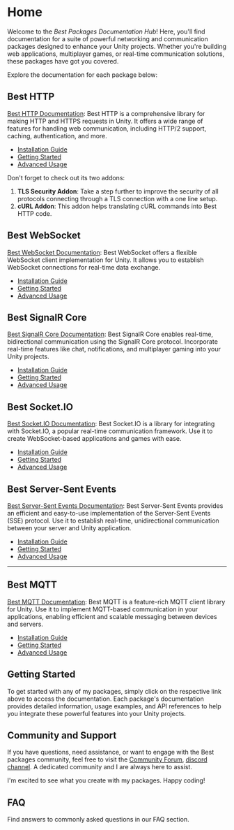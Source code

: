 # Home

Welcome to the _Best Packages Documentation Hub_! Here, you'll find documentation for a suite of powerful networking and communication packages designed to enhance your Unity projects. 
Whether you're building web applications, multiplayer games, or real-time communication solutions, these packages have got you covered.

Explore the documentation for each package below:

## **Best HTTP**

[Best HTTP Documentation](HTTP\index.md): Best HTTP is a comprehensive library for making HTTP and HTTPS requests in Unity. 
It offers a wide range of features for handling web communication, including HTTP/2 support, caching, authentication, and more.

- [Installation Guide](HTTP\installation.md)
- [Getting Started](HTTP\guides\getting-started.md)
- [Advanced Usage](HTTP\advanced-usage\index.md)

Don't forget to check out its two addons:

1. **TLS Security Addon**: Take a step further to improve the security of all protocols connecting through a TLS connection with a one line setup.
2. **cURL Addon**: This addon helps translating cURL commands into Best HTTP code.

## **Best WebSocket**

[Best WebSocket Documentation](link-to-best-websocket-docs): Best WebSocket offers a flexible WebSocket client implementation for Unity. 
It allows you to establish WebSocket connections for real-time data exchange.

- [Installation Guide](installation-guide.md)
- [Getting Started](getting-started.md)
- [Advanced Usage](advanced-usage.md)
	
## **Best SignalR Core**

[Best SignalR Core Documentation](link-to-best-signalr-docs): Best SignalR Core enables real-time, bidirectional communication using the SignalR Core protocol. 
Incorporate real-time features like chat, notifications, and multiplayer gaming into your Unity projects.

- [Installation Guide](installation-guide.md)
- [Getting Started](getting-started.md)
- [Advanced Usage](advanced-usage.md)

## **Best Socket.IO**

[Best Socket.IO Documentation](link-to-best-socketio-docs): Best Socket.IO is a library for integrating with Socket.IO, a popular real-time communication framework. 
Use it to create WebSocket-based applications and games with ease.

- [Installation Guide](installation-guide.md)
- [Getting Started](getting-started.md)
- [Advanced Usage](advanced-usage.md)

## **Best Server-Sent Events**

[Best Server-Sent Events Documentation](link-to-best-sse-docs): Best Server-Sent Events provides an efficient and easy-to-use implementation of the Server-Sent Events (SSE) protocol. 
Use it to establish real-time, unidirectional communication between your server and Unity application.

- [Installation Guide](installation-guide.md)
- [Getting Started](getting-started.md)
- [Advanced Usage](advanced-usage.md)

---

## **Best MQTT**

[Best MQTT Documentation](link-to-best-mqtt-docs): Best MQTT is a feature-rich MQTT client library for Unity. Use it to implement MQTT-based communication in your applications, enabling efficient and scalable messaging between devices and servers.

- [Installation Guide](installation-guide.md)
- [Getting Started](getting-started.md)
- [Advanced Usage](advanced-usage.md)

## Getting Started

To get started with any of my packages, simply click on the respective link above to access the documentation. 
Each package's documentation provides detailed information, usage examples, and API references to help you integrate these powerful features into your Unity projects.

## Community and Support

If you have questions, need assistance, or want to engage with the Best packages community, feel free to visit the [Community Forum](link-to-community-forum), [discord channel](link-to-discord). A dedicated community and I are always here to assist.

I'm excited to see what you create with my packages. Happy coding!

## FAQ

Find answers to commonly asked questions in our FAQ section.